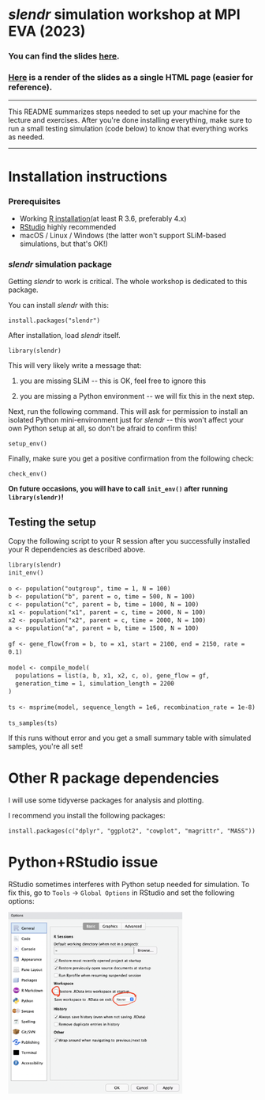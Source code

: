 # *slendr* simulation workshop at MPI EVA (2023)

### You can find the slides [here](https://quartopub.com/sites/979368fd-4892-4010-8a6d-a3bf8563ac99).

### [Here](https://quartopub.com/sites/99c8c3a2-8c9e-40ea-851f-c467e8759ba8) is a render of the slides as a single HTML page (easier for reference).

------------------------------------------------------------------------

This README summarizes steps needed to set up your machine for the lecture and exercises. After you're done installing everything, make sure to run a small testing simulation (code below) to know that everything works as needed.

------------------------------------------------------------------------

# Installation instructions

### Prerequisites

-   Working [R installation](https://cloud.r-project.org)(at least R 3.6, preferably 4.x)
-   [RStudio](https://www.rstudio.com/products/rstudio/download/) highly recommended
-   macOS / Linux / Windows (the latter won't support SLiM-based simulations, but that's OK!)

### *slendr* simulation package

Getting *slendr* to work is critical. The whole workshop is dedicated to this package.

You can install *slendr* with this:

    install.packages("slendr")

After installation, load *slendr* itself.

    library(slendr)

This will very likely write a message that:

1.  you are missing SLiM -- this is OK, feel free to ignore this

2.  you are missing a Python environment -- we will fix this in the next step.

Next, run the following command. This will ask for permission to install an isolated Python mini-environment just for *slendr* -- this won't affect your own Python setup at all, so don't be afraid to confirm this!

    setup_env()

Finally, make sure you get a positive confirmation from the following check:

    check_env()

**On future occasions, you will have to call `init_env()` after running `library(slendr)`!**

## Testing the setup

Copy the following script to your R session after you successfully installed your R dependencies as described above.

    library(slendr)
    init_env()

    o <- population("outgroup", time = 1, N = 100)
    b <- population("b", parent = o, time = 500, N = 100)
    c <- population("c", parent = b, time = 1000, N = 100)
    x1 <- population("x1", parent = c, time = 2000, N = 100)
    x2 <- population("x2", parent = c, time = 2000, N = 100)
    a <- population("a", parent = b, time = 1500, N = 100)

    gf <- gene_flow(from = b, to = x1, start = 2100, end = 2150, rate = 0.1)

    model <- compile_model(
      populations = list(a, b, x1, x2, c, o), gene_flow = gf,
      generation_time = 1, simulation_length = 2200
    )

    ts <- msprime(model, sequence_length = 1e6, recombination_rate = 1e-8)

    ts_samples(ts)

If this runs without error and you get a small summary table with simulated samples, you're all set!

# Other R package dependencies

I will use some tidyverse packages for analysis and plotting.

I recommend you install the following packages:

    install.packages(c("dplyr", "ggplot2", "cowplot", "magrittr", "MASS"))

# Python+RStudio issue

RStudio sometimes interferes with Python setup needed for simulation. To fix this, go to `Tools` -\> `Global Options` in RStudio and set the following options:

<img src="images/rstudio_setting.png" width="70%">
